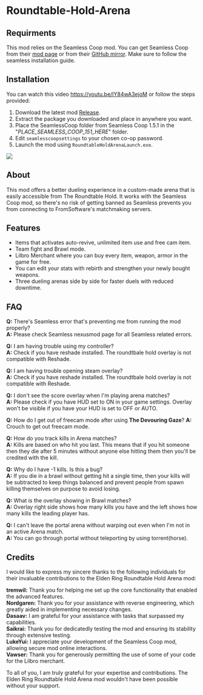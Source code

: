 # Roundtable-Hold-Arena

## Requirments
This mod relies on the Seamless Coop mod. You can get Seamless Coop from their [mod page](https://www.nexusmods.com/eldenring/mods/510) or from their [GitHub mirror](https://github.com/LukeYui/EldenRingSeamlessCoopRelease/releases). Make sure to follow the seamless installation guide.

## Installation
You can watch this video https://youtu.be/IY84wA3ejoM or follow the steps provided:
1. Download the latest mod [Release](https://github.com/ClayAmore/Roundtable-Hold-Arena/releases).
2. Extract the package you downloaded and place in anywhere you want.
3. Place the SeamlessCoop folder from Seamless Coop 1.5.1 in the "_PLACE_SEAMLESS_COOP_151_HERE_" folder.
4. Edit `seamlesscoopsettings` to your chosen co-op password.
5. Launch the mod using `RoundtableHoldArenaLaunch.exe`.

<img src="https://staticdelivery.nexusmods.com/mods/4333/images/headers/3402_1685284742.jpg"/>

## About
This mod offers a better dueling experience in a custom-made arena that is easily accessible from The Roundtable Hold. It works with the Seamless Coop mod, so there's no risk of getting banned as Seamless prevents you from connecting to FromSoftware's matchmaking servers.

## Features
* Items that activates auto-revive, unlimited item use and free cam item.
* Team fight and Brawl mode.
* Lilbro Merchant where you can buy every item, weapon, armor in the game for free.
* You can edit your stats with rebirth and strengthen your newly bought weapons.
* Three dueling arenas side by side for faster duels with reduced downtime.

## FAQ
**Q:** There's Seamless error that's preventing me from running the mod properly?<br/>
**A:** Please check Seamless nexusmod page for all Seamless related errors.

**Q:** I am having trouble using my controller?<br/>
**A:** Check if you have reshade installed. The roundtbale hold overlay is not compatible with Reshade.

**Q:** I am having trouble opening steam overlay?<br/>
**A:** Check if you have reshade installed. The roundtbale hold overlay is not compatible with Reshade.

**Q:** I don't see the score overlay when I'm playing arena matches?<br/>
**A:** Please check if you have HUD set to ON in your game settings. Overlay won't be visible if you have your HUD is set to OFF or AUTO.

**Q:** How do I get out of freecam mode after using **The Devouring Gaze**?
**A:** Crouch to get out freecam mode.

**Q:** How do you track kills in Arena matches?<br/>
**A:** Kills are based on who hit you last. This means that if you hit someone then they die after 5 minutes without anyone else hitting them then you'll be credited with the kill.

**Q:** Why do I have -1 kills. Is this a bug?<br/>
**A:** If you die in a brawl without getting hit a single time, then your kills will be subtracted to keep things balanced and prevent people from spawn killing themselves on purpose to avoid losing.

**Q:** What is the overlay showing in Brawl matches?<br/>
**A:** Overlay right side shows how many kills you have and the left shows how many kills the leading player has.

**Q:** I can't leave the portal arena without warping out even when I'm not in an active Arena match. <br/>
**A:** You can go through portal without teleporting by using torrent(horse). 

## Credits
I would like to express my sincere thanks to the following individuals for their invaluable contributions to the Elden Ring Roundtable Hold Arena mod:

**tremwil:** Thank you for helping me set up the core functionality that enabled the advanced features.<br/>
**Nordgaren:** Thank you for your assistance with reverse engineering, which greatly aided in implementing necessary changes.<br/>
**Dasaav:** I am grateful for your assistance with tasks that surpassed my capabilities.<br/>
**Saikrai:** Thank you for dedicatedly testing the mod and ensuring its stability through extensive testing.<br/>
**LukeYui:** I appreciate your development of the Seamless Coop mod, allowing secure mod online interactions.<br/>
**Vawser:** Thank you for generously permitting the use of some of your code for the Lilbro merchant.<br/>

To all of you, I am truly grateful for your expertise and contributions. The Elden Ring Roundtable Hold Arena mod wouldn't have been possible without your support.
